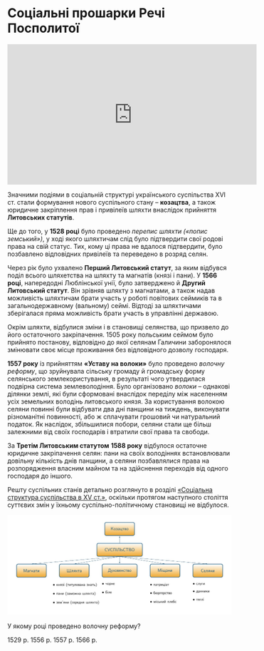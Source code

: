 # Соцiальнi прошарки Речi Посполитої

<div class="fluidMedia">
<iframe align="center" width="560" height="315" src="https://www.youtube.com/embed/csOJFOb_Pas" frameborder="0" allowfullscreen></iframe>
</div>
<div class="popup">
</div>

Значними подіями в соціальній структурі українського суспільства ХVI ст. стали формування нового суспільного стану – **козацтва**, а також юридичне закріплення прав і привілеїв шляхти внаслідок прийняття **Литовських статутів**. 

Ще до того, у **1528 році** було проведено *перепис шляхти («попис земський»)*, у ході якого шляхтичам слід було підтвердити свої родові права на свій статус. Тих, кому ці права не вдалося підтвердити, було позбавлено відповідних привілеїв та переведено в розряд селян. 

Через рік було ухвалено **Перший Литовський статут**, за яким відбувся поділ всього шляхетства на шляхту та магнатів (князі і пани). У **1566 році**, напередодні Люблінської унії, було затверджено й **Другий Литовський статут**. Він зрівняв шляхту з магнатами, а також надав можливість шляхтичам брати участь у роботі повітових сеймиків та в загальнодержавному (вальному) сеймі. Відтоді за шляхтичами зберігалася пряма можливість брати участь в управлінні державою.

Окрім шляхти, відбулися зміни і в становищі селянства, що призвело до його остаточного закріпачення. 1505 року польським сеймом було прийнято постанову, відповідно до якої селянам Галичини заборонялося змінювати своє місце проживання без відповідного дозволу господаря. 

**1557 року** із прийняттям **«Уставу на волоки»** було проведено  *волочну реформу*, що зруйнувала сільську громаду й громадську форму селянського землекористування, в результаті чого утвердилася подвірна система землеволодіння. Було організовано *волоки* – однакові ділянки землі, які були сформовані внаслідок переділу між населенням усіх земельних володінь литовського князя. За користування волокою селяни повинні були відбувати два дні панщини на тиждень, виконувати різноманітні повинності, або ж сплачувати грошовий чи натуральний податок. Як наслідок, збільшилися побори, селяни стали ще більш залежними від своїх господарів і втратили свої права та свободи. 

За **Третім Литовським статутом** **1588 року** відбулося остаточне юридичне закріпачення селян: пани на своїх володіннях встановлювали довільну кількість днів панщини, а селяни позбавлялися права на розпорядження власним майном та на здійснення переходів від одного господаря до іншого. 

Решту суспільних станів детально розглянуто в розділі <a href="http://history.ed-era.com/8/socyalna_structura_suspylctva.html">«Соціальна структура суспільства в XV ст.»</a>, оскільки протягом наступного століття суттєвих змін у їхньому суспільно-політичному становищі не відбулося.

<div align="center">
<img class="image" src="5.jpg" width="1110px"/>
</div>
<div class="space">
</div>

<quiz>
<question>
  <p>У якому році проведено волочну реформу?</p>
        <answer>1529 р.</answer>
  <answer>1556 р.</answer>
        <answer correct>1557 р.</answer>
  <answer>1566 р.</answer>
</question>
</quiz>